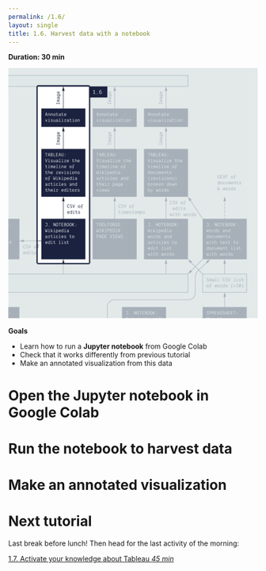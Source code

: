 ```yaml
---
permalink: /1.6/
layout: single
title: 1.6. Harvest data with a notebook
---
```


**Duration: 30 min**

[
	![Overview tuto 1.6](../assets/images/1-6.jpg)
](../assets/images/1-6.jpg)

**Goals**
* Learn how to run a **Jupyter notebook** from Google Colab
* Check that it works differently from previous tutorial
* Make an annotated visualization from this data

# Open the Jupyter notebook in Google Colab

# Run the notebook to harvest data

# Make an annotated visualization

# Next tutorial

Last break before lunch! Then head for the last activity of the morning:

[1.7. Activate your knowledge about Tableau *45 min*](../1.7/)
